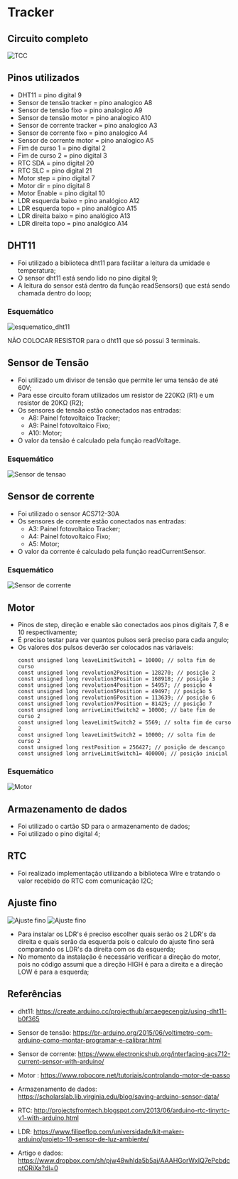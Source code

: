 # Tracker
## Circuito completo
![TCC](Images/TCC.PNG)

## Pinos utilizados
 - DHT11 = pino digital 9
 - Sensor de tensão tracker = pino analogico A8
 - Sensor de tensão fixo = pino analogico A9
 - Sensor de tensão motor = pino analogico A10
 - Sensor de corrente tracker = pino analogico A3
 - Sensor de corrente fixo = pino analogico A4
 - Sensor de corrente motor = pino analogico A5
 - Fim de curso 1 = pino digital 2
 - Fim de curso 2 = pino digital 3
 - RTC SDA = pino digital 20
 - RTC SLC = pino digital 21
 - Motor step = pino digital 7
 - Motor dir = pino digital 8
 - Motor Enable = pino digital 10
 - LDR esquerda baixo = pino analógico A12
 - LDR esquerda topo = pino analógico A15
 - LDR direita baixo = pino analógico A13
 - LDR direita topo = pino analógico A14

## DHT11
 - Foi utilizado a biblioteca dht11 para facilitar a leitura da umidade e temperatura;
 - O sensor dht11 está sendo lido no pino digital 9;
 - A leitura do sensor está dentro da função readSensors() que está sendo chamada dentro do loop;
### Esquemático
![esquematico_dht11](Images/DHT11.PNG)

NÃO COLOCAR RESISTOR para o dht11 que só possui 3 terminais.

## Sensor de Tensão
 - Foi utilizado um divisor de tensão que permite ler uma tensão de até 60V;
 - Para esse circuito foram utilizados um resistor de 220KΩ (R1) e um resistor de 20KΩ (R2);
 - Os sensores de tensão estão conectados nas entradas:
   - A8: Painel fotovoltaico Tracker;
   - A9: Painel fotovoltaico Fixo;
   - A10: Motor;
 - O valor da tensão é calculado pela função readVoltage.
### Esquemático
![Sensor de tensao](Images/Sensordetensao.png)

## Sensor de corrente
 - Foi utilizado o sensor ACS712-30A
 - Os sensores de corrente estão conectados nas entradas:
   - A3: Painel fotovoltaico Tracker;
   - A4: Painel fotovoltaico Fixo;
   - A5: Motor;
 - O valor da corrente é calculado pela função readCurrentSensor.
### Esquemático
![Sensor de corrente](Images/corrente.PNG)

## Motor
 - Pinos de step, direção e enable são conectados aos pinos digitais 7, 8 e 10 respectivamente;
 - É preciso testar para ver quantos pulsos será preciso para cada angulo;
 - Os valores dos pulsos deverão ser colocados nas váriaveis:
   ```
   const unsigned long leaveLimitSwitch1 = 10000; // solta fim de curso
   const unsigned long revolution2Position = 128270; // posição 2
   const unsigned long revolution3Position = 168918; // posição 3
   const unsigned long revolution4Position = 54957; // posição 4
   const unsigned long revolution5Position = 49497; // posição 5
   const unsigned long revolution6Position = 113639; // posição 6
   const unsigned long revolution7Position = 81425; // posição 7
   const unsigned long arriveLimitSwitch2 = 10000; // bate fim de curso 2
   const unsigned long leaveLimitSwitch2 = 5569; // solta fim de curso 2
   const unsigned long leaveLimitSwitch2 = 10000; // solta fim de curso 2
   const unsigned long restPosition = 256427; // posição de descanço
   const unsigned long arriveLimitSwitch1= 400000; // posição inicial
   ```
### Esquemático
![Motor](Images/corrente2.PNG)
## Armazenamento de dados
 - Foi utilizado o cartão SD para o armazenamento de dados;
 - Foi utilizado o pino digital 4;

## RTC
 - Foi realizado implementação utilizando a biblioteca Wire e tratando o valor recebido do RTC com comunicação I2C;

## Ajuste fino
![Ajuste fino](Images/LDR.PNG)
![Ajuste fino](Images/LDR2.PNG)

 - Para instalar os LDR's é preciso escolher quais serão os 2 LDR's da direita e quais serão da esquerda pois o calculo do ajuste fino será comparando os LDR's da direita com os da esquerda;
 - No momento da instalação é necessário verificar a direção do motor, pois no código assumi que a direção HIGH é para a direita e a direção LOW é para a esquerda;

## Referências
 - dht11: https://create.arduino.cc/projecthub/arcaegecengiz/using-dht11-b0f365

 - Sensor de tensão: https://br-arduino.org/2015/06/voltimetro-com-arduino-como-montar-programar-e-calibrar.html

 - Sensor de corrente: https://www.electronicshub.org/interfacing-acs712-current-sensor-with-arduino/

 - Motor : https://www.robocore.net/tutoriais/controlando-motor-de-passo

 - Armazenamento de dados: https://scholarslab.lib.virginia.edu/blog/saving-arduino-sensor-data/

 - RTC: http://projectsfromtech.blogspot.com/2013/06/arduino-rtc-tinyrtc-v1-with-arduino.html

 - LDR: https://www.filipeflop.com/universidade/kit-maker-arduino/projeto-10-sensor-de-luz-ambiente/

 - Artigo e dados: https://www.dropbox.com/sh/pjw48whlda5b5aj/AAAHGorWxIQ7ePcbdcptORiXa?dl=0
